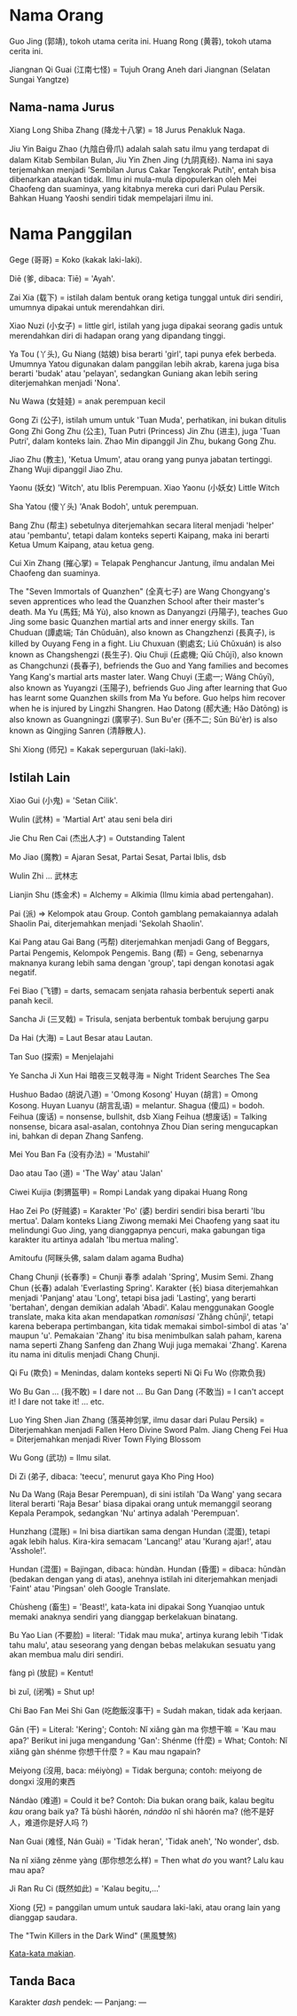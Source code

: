 # Nama Orang

Guo Jing (郭靖), tokoh utama cerita ini.
Huang Rong (黄蓉), tokoh utama cerita ini.

Jiangnan Qi Guai (江南七怪) = Tujuh Orang Aneh dari Jiangnan (Selatan Sungai Yangtze)

## Nama-nama Jurus

Xiang Long Shiba Zhang (降龙十八掌) = 18 Jurus Penakluk Naga.

Jiu Yin Baigu Zhao (九陰白骨爪) adalah salah satu ilmu yang terdapat di dalam Kitab Sembilan Bulan,
Jiu Yin Zhen Jing (九阴真经). Nama ini saya terjemahkan menjadi 'Sembilan Jurus Cakar Tengkorak Putih',
entah bisa dibenarkan ataukan tidak. Ilmu ini mula-mula dipopulerkan oleh Mei Chaofeng dan suaminya,
yang kitabnya mereka curi dari Pulau Persik. Bahkan Huang Yaoshi sendiri tidak mempelajari ilmu ini.

# Nama Panggilan

Gege (哥哥) = Koko (kakak laki-laki).

Diē (爹, dibaca: Tiē) = 'Ayah'.

Zai Xia (载下) = istilah dalam bentuk orang ketiga tunggal untuk diri sendiri,
umumnya dipakai untuk merendahkan diri. 

Xiao Nuzi (小女子) = little girl, istilah yang juga dipakai seorang gadis untuk merendahkan 
diri di hadapan orang yang dipandang tinggi.

Ya Tou (丫头), Gu Niang (姑娘) bisa berarti 'girl', tapi punya efek berbeda.
Umumnya Yatou digunakan dalam panggilan lebih akrab, karena juga bisa berarti 'budak' atau
'pelayan', sedangkan Guniang akan lebih sering diterjemahkan menjadi 'Nona'.

Nu Wawa (女娃娃) = anak perempuan kecil

Gong Zi (公子), istilah umum untuk 'Tuan Muda', perhatikan, ini bukan ditulis Gong Zhi
Gong Zhu (公主), Tuan Putri (Princess)
Jin Zhu (进主), juga 'Tuan Putri', dalam konteks lain. Zhao Min dipanggil Jin Zhu, bukang Gong Zhu.

Jiao Zhu (教主), 'Ketua Umum', atau orang yang punya jabatan tertinggi. Zhang Wuji dipanggil Jiao Zhu.

Yaonu (妖女) 'Witch', atu Iblis Perempuan.
Xiao Yaonu (小妖女) Little Witch

Sha Yatou (傻丫头) 'Anak Bodoh', untuk perempuan.

Bang Zhu (帮主) sebetulnya diterjemahkan secara literal menjadi 'helper' atau 'pembantu', tetapi
dalam konteks seperti Kaipang, maka ini berarti Ketua Umum Kaipang, atau ketua geng.

Cui Xin Zhang (摧心掌) = Telapak Penghancur Jantung, ilmu andalan Mei Chaofeng dan suaminya.

The "Seven Immortals of Quanzhen" (全真七子) are Wang Chongyang's seven apprentices who lead the Quanzhen School after their master's death.
Ma Yu (馬鈺; Mǎ Yù), also known as Danyangzi (丹陽子), teaches Guo Jing some basic Quanzhen martial arts and inner energy skills.
Tan Chuduan (譚處端; Tán Chǔduān), also known as Changzhenzi (長真子), is killed by Ouyang Feng in a fight.
Liu Chuxuan (劉處玄; Liú Chǔxuán) is also known as Changshengzi (長生子).
Qiu Chuji (丘處機; Qiū Chǔjī), also known as Changchunzi (長春子), befriends the Guo and Yang families and becomes Yang Kang's martial arts master later.
Wang Chuyi (王處一; Wáng Chǔyī), also known as Yuyangzi (玉陽子), befriends Guo Jing after learning that Guo has learnt some Quanzhen skills from Ma Yu before. Guo helps him recover when he is injured by Lingzhi Shangren.
Hao Datong (郝大通; Hǎo Dàtōng) is also known as Guangningzi (廣寧子).
Sun Bu'er (孫不二; Sūn Bù'èr) is also known as Qingjing Sanren (清靜散人).

Shi Xiong (师兄) = Kakak seperguruan (laki-laki).


## Istilah Lain

Xiao Gui (小鬼) = 'Setan Cilik'.

Wulin (武林) = 'Martial Art' atau seni bela diri

Jie Chu Ren Cai (杰出人才) = Outstanding Talent

Mo Jiao (魔教) = Ajaran Sesat, Partai Sesat, Partai Iblis, dsb

Wulin Zhi ... 武林志

Lianjin Shu (炼金术) = Alchemy = Alkimia (Ilmu kimia abad pertengahan).

Pai (派) => Kelompok atau Group. Contoh gamblang pemakaiannya adalah Shaolin Pai, diterjemahkan
menjadi 'Sekolah Shaolin'.

Kai Pang atau Gai Bang (丐帮) diterjemahkan menjadi Gang of Beggars, Partai Pengemis, Kelompok Pengemis.
Bang (帮) = Geng, sebenarnya maknanya kurang lebih sama dengan 'group', tapi dengan konotasi
agak negatif.

Fei Biao (飞镖) = darts, semacam senjata rahasia berbentuk seperti anak panah kecil.

Sancha Ji (三叉戟) = Trisula, senjata berbentuk tombak berujung garpu

Da Hai (大海) = Laut Besar atau Lautan.

Tan Suo (探索) = Menjelajahi

Ye Sancha Ji Xun Hai 暗夜三叉戟寻海 = Night Trident Searches The Sea

Hushuo Badao (胡说八道) = 'Omong Kosong'
Huyan (胡言) = Omong Kosong.
Huyan Luanyu (胡言乱语) = melantur.
Shagua (傻瓜) = bodoh.
Feihua (废话) = nonsense, bullshit, dsb
Xiang Feihua (想废话) = Talking nonsense, bicara asal-asalan, contohnya Zhou Dian sering mengucapkan ini,
bahkan di depan Zhang Sanfeng.

Mei You Ban Fa (没有办法) = 'Mustahil'

Dao atau Tao (道) = 'The Way' atau 'Jalan'

Ciwei Kuijia (刺猬盔甲) = Rompi Landak yang dipakai Huang Rong

Hao Zei Po (好贼婆) = Karakter 'Po' (婆) berdiri sendiri bisa berarti 'Ibu mertua'. Dalam konteks
Liang Ziwong memaki Mei Chaofeng yang saat itu melindungi Guo Jing, yang dianggapnya pencuri,
maka gabungan tiga karakter itu artinya adalah 'Ibu mertua maling'.

Amitoufu (阿眯头佛, salam dalam agama Budha)

Chang Chunji (长春季) = Chunji 春季 adalah 'Spring', Musim Semi. Zhang Chun (长春) adalah 'Everlasting Spring'.
Karakter (长) biasa diterjemahkan menjadi 'Panjang' atau 'Long', tetapi bisa jadi 'Lasting', yang berarti
'bertahan', dengan demikian adalah 'Abadi'.
Kalau menggunakan Google translate, maka kita akan mendapatkan _romanisasi_ 'Zhǎng chūnjì', tetapi karena
beberapa pertimbangan, kita tidak memakai simbol-simbol di atas 'a' maupun 'u'. Pemakaian 'Zhang'
itu bisa menimbulkan salah paham, karena nama seperti Zhang Sanfeng dan Zhang Wuji juga memakai 'Zhang'.
Karena itu nama ini ditulis menjadi Chang Chunji.

Qi Fu (欺负) = Menindas, dalam konteks seperti Ni Qi Fu Wo (你欺负我)

Wo Bu Gan ... (我不敢) = I dare not ...
Bu Gan Dang (不敢当) = I can't accept it! I dare not take it! ... etc.

Luo Ying Shen Jian Zhang (落英神剑掌, ilmu dasar dari Pulau Persik) = Diterjemahkan menjadi Fallen Hero Divine Sword Palm.
Jiang Cheng Fei Hua = Diterjemahkan menjadi River Town Flying Blossom

Wu Gong (武功) = Ilmu silat.

Di Zi (弟子, dibaca: 'teecu', menurut gaya Kho Ping Hoo)

Nu Da Wang (Raja Besar Perempuan), di sini istilah 'Da Wang' yang secara literal berarti 'Raja Besar' biasa dipakai orang
untuk memanggil seorang Kepala Perampok, sedangkan 'Nu' artinya adalah 'Perempuan'. 

Hunzhang (混账) = Ini bisa diartikan sama dengan Hundan (混蛋), tetapi agak lebih halus. Kira-kira semacam
'Lancang!' atau 'Kurang ajar!', atau 'Asshole!'.

Hundan (混蛋) = Bajingan, dibaca: hùndàn.
Hundan (昏蛋) = dibaca: hūndàn (bedakan dengan yang di atas), anehnya istilah ini diterjemahkan menjadi 'Faint' atau
'Pingsan' oleh Google Translate.

Chùsheng (畜生) = 'Beast!', kata-kata ini dipakai Song Yuanqiao untuk memaki anaknya sendiri yang dianggap berkelakuan
binatang.

Bu Yao Lian (不要脸) = literal: 'Tidak mau muka', artinya kurang lebih 'Tidak tahu malu', atau seseorang yang dengan
bebas melakukan sesuatu yang akan membua malu diri sendiri.

fàng pì (放屁) = Kentut!

bì zuǐ, (闭嘴) = Shut up!

Chi Bao Fan Mei Shi Gan (吃飽飯沒事干) = Sudah makan, tidak ada kerjaan.

Gān (干) = Literal: 'Kering'; Contoh: Nǐ xiǎng gàn ma 你想干嘛 = 'Kau mau apa?'
Berikut ini juga mengandung 'Gan':
Shénme (什麼) = What; Contoh: Nǐ xiǎng gàn shénme 你想干什麼 ? = Kau mau ngapain?

Meiyong (沒用, baca: méiyòng) = Tidak berguna; contoh: meiyong de dongxi 沒用的東西

Nándào (难道) = Could it be? Contoh: Dia bukan orang baik, kalau begitu _kau_ orang baik ya?
                Tā bùshì hǎorén, _nándào_ nǐ shì hǎorén ma? (他不是好人，难道你是好人吗 ?)

Nan Guai (难怪, Nán Guài) = 'Tidak heran', 'Tidak aneh', 'No wonder', dsb.

Na nǐ xiǎng zěnme yàng (那你想怎么样) = Then what _do_ you want? Lalu kau mau apa?

Ji Ran Ru Ci (既然如此) = 'Kalau begitu,...'  

Xiong (兄) = panggilan umum untuk saudara laki-laki, atau orang lain yang dianggap saudara.

The "Twin Killers in the Dark Wind" (黑風雙煞) 

[Kata-kata makian](https://en.wikipedia.org/wiki/Mandarin_Chinese_profanity).

## Tanda Baca

Karakter _dash_ pendek: —
                Panjang: —

